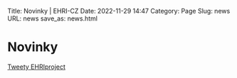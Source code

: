 Title: Novinky | EHRI-CZ
Date: 2022-11-29 14:47
Category: Page
Slug: news
URL: news
save_as: news.html

# Novinky

<a class="twitter-timeline" data-width="500" data-height="800" data-dnt="true" href="https://twitter.com/EHRIproject?ref_src=twsrc%5Etfw">Tweety EHRIproject</a> <script async src="https://platform.twitter.com/widgets.js" charset="utf-8"></script> 
